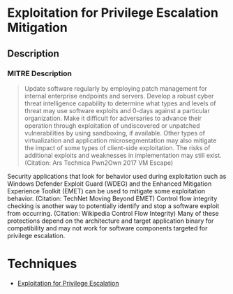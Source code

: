 
# Exploitation for Privilege Escalation Mitigation

## Description

### MITRE Description

> Update software regularly by employing patch management for internal enterprise endpoints and servers. Develop a robust cyber threat intelligence capability to determine what types and levels of threat may use software exploits and 0-days against a particular organization. Make it difficult for adversaries to advance their operation through exploitation of undiscovered or unpatched vulnerabilities by using sandboxing, if available. Other types of virtualization and application microsegmentation may also mitigate the impact of some types of client-side exploitation. The risks of additional exploits and weaknesses in implementation may still exist. (Citation: Ars Technica Pwn2Own 2017 VM Escape)

Security applications that look for behavior used during exploitation such as Windows Defender Exploit Guard (WDEG) and the Enhanced Mitigation Experience Toolkit (EMET) can be used to mitigate some exploitation behavior. (Citation: TechNet Moving Beyond EMET) Control flow integrity checking is another way to potentially identify and stop a software exploit from occurring. (Citation: Wikipedia Control Flow Integrity) Many of these protections depend on the architecture and target application binary for compatibility and may not work for software components targeted for privilege escalation.


# Techniques


* [Exploitation for Privilege Escalation](../techniques/Exploitation-for-Privilege-Escalation.md)

